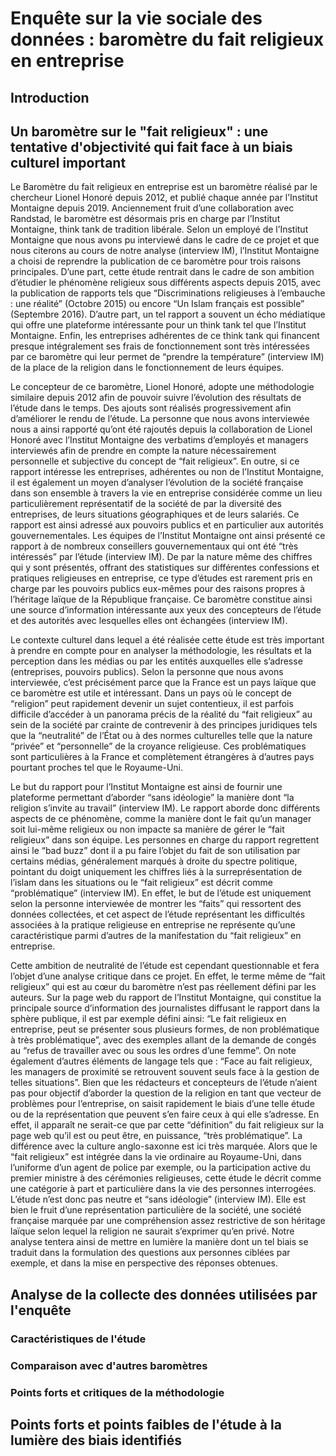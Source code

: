 # Enquête sur la vie sociale des données : baromètre du fait religieux en entreprise

## Introduction



## Un baromètre sur le "fait religieux" : une tentative d'objectivité qui fait face à un biais culturel important

Le Baromètre du fait religieux en entreprise est un baromètre réalisé par le chercheur Lionel Honoré depuis 2012, et publié chaque année par l’Institut Montaigne depuis 2019. Anciennement fruit d’une collaboration avec Randstad, le baromètre est désormais pris en charge par l’Institut Montaigne, think tank de tradition libérale. Selon un employé de l’Institut Montaigne que nous avons pu interviewé dans le cadre de ce projet et que nous citerons au cours de notre analyse (interview IM), l’Institut Montaigne a choisi de reprendre la publication de ce baromètre pour trois raisons principales. D’une part, cette étude rentrait dans le cadre de son ambition d’étudier le phénomène religieux sous différents aspects depuis 2015, avec la publication de rapports tels que “Discriminations religieuses à l’embauche : une réalité” (Octobre 2015) ou encore “Un Islam français est possible” (Septembre 2016). D’autre part, un tel rapport a souvent un écho médiatique qui offre une plateforme intéressante pour un think tank tel que l’Institut Montaigne. Enfin, les entreprises adhérentes de ce think tank qui financent presque intégralement ses frais de fonctionnement sont très intéressées par ce baromètre qui leur permet de “prendre la température” (interview IM) de la place de la religion dans le fonctionnement de leurs équipes.

Le concepteur de ce baromètre, Lionel Honoré, adopte une méthodologie similaire depuis 2012 afin de pouvoir suivre l’évolution des résultats de l’étude dans le temps. Des ajouts sont réalisés progressivement afin d’améliorer le rendu de l’étude. La personne que nous avons interviewée nous a ainsi rapporté qu’ont été rajoutés depuis la collaboration de Lionel Honoré avec l’Institut Montaigne des verbatims d’employés et managers interviewés afin de prendre en compte la nature nécessairement personnelle et subjective du concept de “fait religieux”. En outre, si ce rapport intéresse les entreprises, adhérentes ou non de l’Institut Montaigne, il est également un moyen d’analyser l’évolution de la société française dans son ensemble à travers la vie en entreprise considérée comme un lieu particulièrement représentatif de la société de par la diversité des entreprises, de leurs situations géographiques et de leurs salariés. Ce rapport est ainsi adressé aux pouvoirs publics et en particulier aux autorités gouvernementales. Les équipes de l’Institut Montaigne ont ainsi présenté ce rapport à de nombreux conseillers gouvernementaux qui ont été “très intéressés” par l’étude (interview IM). De par la nature même des chiffres qui y sont présentés, offrant des statistiques sur différentes confessions et pratiques religieuses en entreprise, ce type d’études est rarement pris en charge par les pouvoirs publics eux-mêmes pour des raisons propres à l’héritage laïque de la République française. Ce baromètre constitue ainsi une source d’information intéressante aux yeux des concepteurs de l’étude et des autorités avec lesquelles elles ont échangées (interview IM).

Le contexte culturel dans lequel a été réalisée cette étude est très important à prendre en compte pour en analyser la méthodologie, les résultats et la perception dans les médias ou par les entités auxquelles elle s’adresse (entreprises, pouvoirs publics). Selon la personne que nous avons interviewée, c’est précisément parce que la France est un pays laïque que ce baromètre est utile et intéressant. Dans un pays où le concept de “religion” peut rapidement devenir un sujet contentieux, il est parfois difficile d’accéder à un panorama précis de la réalité du “fait religieux” au sein de la société par crainte de contrevenir à des principes juridiques tels que la “neutralité” de l’État ou à des normes culturelles telle que la nature “privée” et “personnelle” de la croyance religieuse. Ces problématiques sont particulières à la France et complètement étrangères à d’autres pays pourtant proches tel que le Royaume-Uni. 

Le but du rapport pour l’Institut Montaigne est ainsi de fournir une plateforme permettant d’aborder “sans idéologie” la manière dont “la religion s’invite au travail” (interview IM). Le rapport aborde donc différents aspects de ce phénomène, comme la manière dont le fait qu’un manager soit lui-même religieux ou non impacte sa manière de gérer le “fait religieux” dans son équipe. Les personnes en charge du rapport regrettent ainsi le “bad buzz” dont il a pu faire l’objet du fait de son utilisation par certains médias, généralement marqués à droite du spectre politique, pointant du doigt uniquement les chiffres liés à la surreprésentation de l’islam dans les situations ou le “fait religieux” est décrit comme “problématique” (interview IM). En effet, le but de l’étude est uniquement selon la personne interviewée de montrer les “faits” qui ressortent des données collectées, et cet aspect de l’étude représentant les difficultés associées à la pratique religieuse en entreprise ne représente qu’une caractéristique parmi d’autres de la manifestation du “fait religieux” en entreprise.

Cette ambition de neutralité de l’étude est cependant questionnable et fera l’objet d’une analyse critique dans ce projet. En effet, le terme même de “fait religieux” qui est au cœur du baromètre n’est pas réellement défini par les auteurs. Sur la page web du rapport de l’Institut Montaigne, qui constitue la principale source d’information des journalistes diffusant le rapport dans la sphère publique, il est par exemple défini ainsi: “Le fait religieux en entreprise, peut se présenter sous plusieurs formes, de non problématique à très problématique”, avec des exemples allant de la demande de congés au “refus de travailler avec ou sous les ordres d’une femme”. On note également d’autres éléments de langage tels que : “Face au fait religieux, les managers de proximité se retrouvent souvent seuls face à la gestion de telles situations”. Bien que les rédacteurs et concepteurs de l’étude n’aient pas pour objectif d’aborder la question de la religion en tant que vecteur de problèmes pour l’entreprise, on saisit rapidement le biais d’une telle étude ou de la représentation que peuvent s’en faire ceux à qui elle s’adresse. En effet, il apparaît ne serait-ce que par cette “définition” du fait religieux sur la page web qu’il est ou peut être, en puissance, “très problématique”. La différence avec la culture anglo-saxonne est ici très marquée. Alors que le “fait religieux” est intégrée dans la vie ordinaire au Royaume-Uni, dans l’uniforme d’un agent de police par exemple, ou la participation active du premier ministre à des cérémonies religieuses, cette étude le décrit comme une catégorie à part et particulière dans la vie des personnes interrogées. L’étude n’est donc pas neutre et “sans idéologie” (interview IM). Elle est bien le fruit d’une représentation particulière de la société, une société française marquée par une compréhension assez restrictive de son héritage laïque selon lequel la religion ne saurait s’exprimer qu’en privé. Notre analyse tentera ainsi de mettre en lumière la manière dont un tel biais se traduit dans la formulation des questions aux personnes ciblées par exemple, et dans la mise en perspective des réponses obtenues. 




## Analyse de la collecte des données utilisées par l'enquête

### Caractéristiques de l'étude

### Comparaison avec d'autres baromètres

### Points forts et critiques de la méthodologie


## Points forts et points faibles de l'étude à la lumière des biais identifiés
